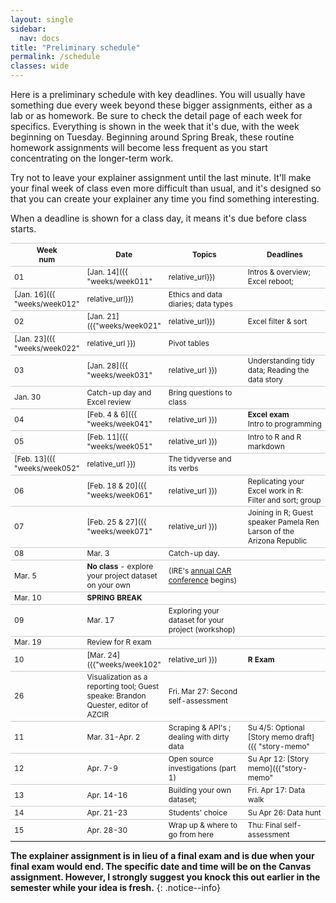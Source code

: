 ```yaml
---
layout: single
sidebar:
  nav: docs
title: "Preliminary schedule"
permalink: /schedule
classes: wide
---
```


<style type="text/css">
table {
  border-collapse: collapse;
  font-size: .85em;
}
th, tr {
  border-top:1px solid #c6cbd1;
}
th:nth-of-type(1) {
  width: 10%;
}
th:nth-of-type(2) {
  width: 20%;
}
th:nth-of-type(3) {
  width: 35%;
}
th:nth-of-type(4) {
  width: 35%;
}
/*
tbody tr:nth-of-type(odd){
  background-color: whitesmoke;
}
tbody tr:nth-of-type(odd) td {
  border-top: 1px solid lightgrey;
}
*/
</style>


Here is a preliminary schedule with key deadlines. You will usually have something due every week beyond these bigger assignments, either as a lab or as homework. Be sure to check the detail page of each week for specifics. Everything is shown in the week that it's due, with the week beginning on Tuesday. Beginning around Spring Break, these routine homework assignments will become less frequent as you start concentrating on the longer-term work.

Try not to leave your explainer assignment until the last minute. It'll make your final week of class even more difficult than usual, and it's designed so that you can create your explainer any time you find something interesting.

When a deadline is shown for a class day, it means it's due before class starts.

Week<br>num | Date| Topics | Deadlines
--- | ----------- | ---- | ---
01 | [Jan. 14]({{ "weeks/week011" | relative_url}}) | Intros & overview; Excel reboot; | Tu: [Survey](https://forms.gle/JKeTkXzCE7zUqFDG6) <br> Fr: Integrity pledge
 | [Jan. 16]({{ "weeks/week012" | relative_url}}) | Ethics and data diaries; data types |
02 | [Jan. 21]({{"weeks/week021" | relative_url}})  | Excel filter & sort |
 | [Jan. 23]({{ "weeks/week022" | relative_url }}) | Pivot tables |
03 | [Jan. 28]({{ "weeks/week031" | relative_url }}) | Understanding tidy data; Reading the data story |
  | Jan. 30 | Catch-up day and Excel review | Bring questions to class
04 | [Feb. 4 & 6]({{ "weeks/week041" | relative_url }}) |  **Excel exam**  <br> Intro to programming | Su. 2/9: 1st self-assessment
05 | [Feb. 11]({{ "weeks/week051" | relative_url }}) | Intro to R and R markdown  |
  | [Feb. 13]({{ "weeks/week052" | relative_url }})  | The tidyverse and its verbs |
06 | [Feb. 18 & 20]({{ "weeks/week061" | relative_url }}) | Replicating your Excel work in R: Filter and sort; group |
07 | [Feb. 25 & 27]({{ "weeks/week071" | relative_url }})| Joining in R; Guest speaker Pamela Ren Larson of the Arizona Republic |
08 | Mar. 3 | Catch-up day. |
  | Mar. 5 | **No class** - explore your project dataset on your own | (IRE's [annual CAR conference](https://www.ire.org/events-and-training/event/4400) begins)
 | Mar. 10 | ****SPRING BREAK****  |
09 | Mar. 17 | Exploring your dataset for your project (workshop)  |
  | Mar. 19 |  Review for R exam |
10 | [Mar. 24]({{"weeks/week102" | relative_url }})| **R Exam** |
   | 26 | Visualization as a reporting tool; Guest speake: Brandon Quester, editor of AZCIR | Fri. Mar 27: Second self-assessment
11 | Mar. 31-Apr. 2 | Scraping & API's ; dealing with dirty data | Su 4/5: Optional [Story memo draft]({{ "story-memo" | relative_url }}) draft
12 | Apr. 7-9  | Open source investigations (part 1)  |  Su Apr 12: [Story memo]({{"story-memo" | relative_url }})
13 | Apr. 14-16 | Building your own dataset; |  Fri. Apr 17: Data walk |
14 | Apr. 21-23 | Students' choice | Su Apr 26: Data hunt
15 | Apr. 28-30 | Wrap up & where to go from here  | Thu: Final self-assessment

**The explainer assignment is in lieu of a final exam and is due when your final exam would end. The specific date and time will be on the Canvas assignment. However, I strongly suggest you knock this out earlier in the semester while your idea is fresh.**
{: .notice--info}
